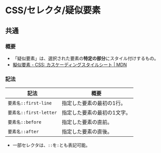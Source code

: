 # CSS/セレクタ/疑似要素

## 共通

### 概要

- 「疑似要素」は、選択された要素の**特定の部分**にスタイル付けするもの。
- [擬似要素 - CSS: カスケーディングスタイルシート | MDN](https://developer.mozilla.org/ja/docs/Web/CSS/Pseudo-elements)

### 記法

| 記法                   | 概要                        |
| ---------------------- | --------------------------- |
| `要素名::first-line`   | 指定した要素の最初の1行。   |
| `要素名::first-letter` | 指定した要素の最初の1文字。 |
| `要素名::before`       | 指定した要素の直前。        |
| `要素名::after`        | 指定した要素の直後。        |

- 一部セレクタは、`::`を`:`とも表記可能。
